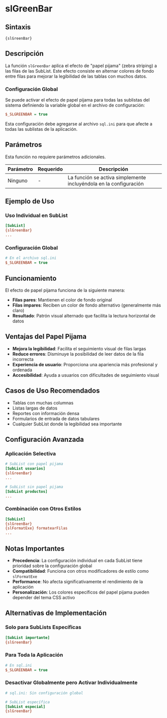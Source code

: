 # slGreenBar

## Sintaxis

```
{slGreenBar}
```

## Descripción

La función `slGreenBar` aplica el efecto de "papel pijama" (zebra striping) a las filas de las SubList. Este efecto consiste en alternar colores de fondo entre filas para mejorar la legibilidad de las tablas con muchos datos.

### Configuración Global

Se puede activar el efecto de papel pijama para todas las sublistas del sistema definiendo la variable global en el archivo de configuración:

```ini
$_SLGREENBAR = true
```

Esta configuración debe agregarse al archivo `sql.ini` para que afecte a todas las sublistas de la aplicación.

## Parámetros

Esta función no requiere parámetros adicionales.

| Parámetro | Requerido | Descripción |
|-----------|-----------|-------------|
| Ninguno | - | La función se activa simplemente incluyéndola en la configuración |

## Ejemplo de Uso

### Uso Individual en SubList

```ini
[SubList]
{slGreenBar}
...
```

### Configuración Global

```ini
# En el archivo sql.ini
$_SLGREENBAR = true
```

## Funcionamiento

El efecto de papel pijama funciona de la siguiente manera:

- **Filas pares**: Mantienen el color de fondo original
- **Filas impares**: Reciben un color de fondo alternativo (generalmente más claro)
- **Resultado**: Patrón visual alternado que facilita la lectura horizontal de datos

## Ventajas del Papel Pijama

- **Mejora la legibilidad**: Facilita el seguimiento visual de filas largas
- **Reduce errores**: Disminuye la posibilidad de leer datos de la fila incorrecta
- **Experiencia de usuario**: Proporciona una apariencia más profesional y ordenada
- **Accesibilidad**: Ayuda a usuarios con dificultades de seguimiento visual

## Casos de Uso Recomendados

- Tablas con muchas columnas
- Listas largas de datos
- Reportes con información densa
- Formularios de entrada de datos tabulares
- Cualquier SubList donde la legibilidad sea importante

## Configuración Avanzada

### Aplicación Selectiva

```ini
# SubList con papel pijama
[SubList usuarios]
{slGreenBar}
...

# SubList sin papel pijama
[SubList productos]
...
```

### Combinación con Otros Estilos

```ini
[SubList]
{slGreenBar}
{slFormatExe} formatearFilas
...
```

## Notas Importantes

- **Precedencia**: La configuración individual en cada SubList tiene prioridad sobre la configuración global
- **Compatibilidad**: Funciona con otros modificadores de estilo como `slFormatExe`
- **Performance**: No afecta significativamente el rendimiento de la aplicación
- **Personalización**: Los colores específicos del papel pijama pueden depender del tema CSS activo

## Alternativas de Implementación

### Solo para SubLists Específicas
```ini
[SubList importante]
{slGreenBar}
```

### Para Toda la Aplicación
```ini
# En sql.ini
$_SLGREENBAR = true
```

### Desactivar Globalmente pero Activar Individualmente
```ini
# sql.ini: Sin configuración global

# SubList específica
[SubList especial]
{slGreenBar}
```